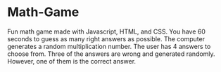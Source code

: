 # Math-Game
Fun math game made with Javascript, HTML, and CSS. You have 60 seconds to guess as many right answers as possible. 
The computer generates a random multiplication number. The user has 4 answers to choose from. Three of the answers are wrong and generated randomly. However, one of them is the correct answer. 
